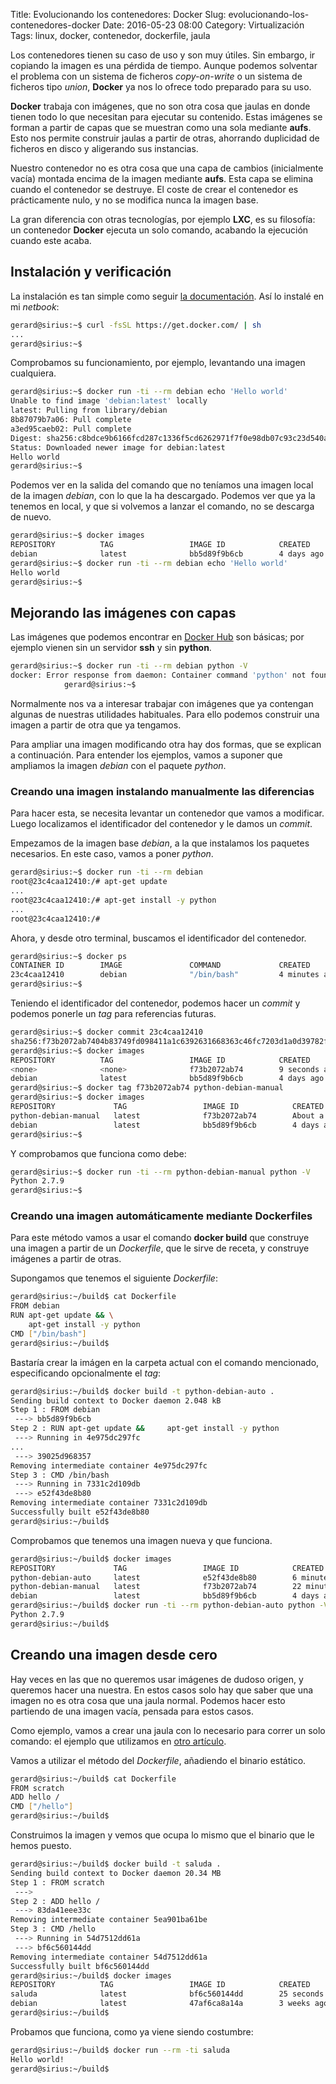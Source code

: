 Title: Evolucionando los contenedores: Docker
Slug: evolucionando-los-contenedores-docker
Date: 2016-05-23 08:00
Category: Virtualización
Tags: linux, docker, contenedor, dockerfile, jaula



Los contenedores tienen su caso de uso y son muy útiles. Sin embargo, ir copiando la imagen es una pérdida de tiempo. Aunque podemos solventar el problema con un sistema de ficheros *copy-on-write* o un sistema de ficheros tipo *union*, **Docker** ya nos lo ofrece todo preparado para su uso.

**Docker** trabaja con imágenes, que no son otra cosa que jaulas en donde tienen todo lo que necesitan para ejecutar su contenido. Estas imágenes se forman a partir de capas que se muestran como una sola mediante **aufs**. Esto nos permite construir jaulas a partir de otras, ahorrando duplicidad de ficheros en disco y aligerando sus instancias.

Nuestro contenedor no es otra cosa que una capa de cambios (inicialmente vacía) montada encima de la imagen mediante **aufs**. Esta capa se elimina cuando el contenedor se destruye. El coste de crear el contenedor es prácticamente nulo, y no se modifica nunca la imagen base.

La gran diferencia con otras tecnologías, por ejemplo **LXC**, es su filosofía: un contenedor **Docker** ejecuta un solo comando, acabando la ejecución cuando este acaba.

## Instalación y verificación

La instalación es tan simple como seguir [la documentación](https://docs.docker.com/linux/step_one/). Así lo instalé en mi *netbook*:

```bash
gerard@sirius:~$ curl -fsSL https://get.docker.com/ | sh
...
gerard@sirius:~$ 
```

Comprobamos su funcionamiento, por ejemplo, levantando una imagen cualquiera.

```bash
gerard@sirius:~$ docker run -ti --rm debian echo 'Hello world'
Unable to find image 'debian:latest' locally
latest: Pulling from library/debian
8b87079b7a06: Pull complete 
a3ed95caeb02: Pull complete 
Digest: sha256:c8bdce9b6166fcd287c1336f5cd6262971f7f0e98db07c93c23d540a7a19cd96
Status: Downloaded newer image for debian:latest
Hello world
gerard@sirius:~$ 
```

Podemos ver en la salida del comando que no teníamos una imagen local de la imagen *debian*, con lo que la ha descargado. Podemos ver que ya la tenemos en local, y que si volvemos a lanzar el comando, no se descarga de nuevo.

```bash
gerard@sirius:~$ docker images
REPOSITORY          TAG                 IMAGE ID            CREATED             SIZE
debian              latest              bb5d89f9b6cb        4 days ago          125.1 MB
gerard@sirius:~$ docker run -ti --rm debian echo 'Hello world'
Hello world
gerard@sirius:~$ 
```

## Mejorando las imágenes con capas

Las imágenes que podemos encontrar en [Docker Hub](https://hub.docker.com/) son básicas; por ejemplo vienen sin un servidor **ssh** y sin **python**.

```bash
gerard@sirius:~$ docker run -ti --rm debian python -V
docker: Error response from daemon: Container command 'python' not found or does not exist..
            gerard@sirius:~$ 
```

Normalmente nos va a interesar trabajar con imágenes que ya contengan algunas de nuestras utilidades habituales. Para ello podemos construir una imagen a partir de otra que ya tengamos.

Para ampliar una imagen modificando otra hay dos formas, que se explican a continuación. Para entender los ejemplos, vamos a suponer que ampliamos la imagen *debian* con el paquete *python*.

### Creando una imagen instalando manualmente las diferencias

Para hacer esta, se necesita levantar un contenedor que vamos a modificar. Luego localizamos el identificador del contenedor y le damos un *commit*.

Empezamos de la imagen base *debian*, a la que instalamos los paquetes necesarios. En este caso, vamos a poner *python*.

```bash
gerard@sirius:~$ docker run -ti --rm debian
root@23c4caa12410:/# apt-get update
...
root@23c4caa12410:/# apt-get install -y python
...
root@23c4caa12410:/# 
```

Ahora, y desde otro terminal, buscamos el identificador del contenedor.

```bash
gerard@sirius:~$ docker ps
CONTAINER ID        IMAGE               COMMAND             CREATED             STATUS              PORTS               NAMES
23c4caa12410        debian              "/bin/bash"         4 minutes ago       Up 4 minutes                            backstabbing_poincare
gerard@sirius:~$ 
```

Teniendo el identificador del contenedor, podemos hacer un *commit* y podemos ponerle un *tag* para referencias futuras.

```bash
gerard@sirius:~$ docker commit 23c4caa12410
sha256:f73b2072ab7404b83749fd098411a1c6392631668363c46fc7203d1a0d39782f
gerard@sirius:~$ docker images
REPOSITORY          TAG                 IMAGE ID            CREATED             SIZE
<none>              <none>              f73b2072ab74        9 seconds ago       167.4 MB
debian              latest              bb5d89f9b6cb        4 days ago          125.1 MB
gerard@sirius:~$ docker tag f73b2072ab74 python-debian-manual
gerard@sirius:~$ docker images
REPOSITORY             TAG                 IMAGE ID            CREATED              SIZE
python-debian-manual   latest              f73b2072ab74        About a minute ago   167.4 MB
debian                 latest              bb5d89f9b6cb        4 days ago           125.1 MB
gerard@sirius:~$ 
```

Y comprobamos que funciona como debe:

```bash
gerard@sirius:~$ docker run -ti --rm python-debian-manual python -V
Python 2.7.9
gerard@sirius:~$ 
```

### Creando una imagen automáticamente mediante Dockerfiles

Para este método vamos a usar el comando **docker build** que construye una imagen a partir de un *Dockerfile*, que le sirve de receta, y construye imágenes a partir de otras.

Supongamos que tenemos el siguiente *Dockerfile*:

```bash
gerard@sirius:~/build$ cat Dockerfile 
FROM debian
RUN apt-get update && \
    apt-get install -y python
CMD ["/bin/bash"]
gerard@sirius:~/build$ 
```

Bastaría crear la imágen en la carpeta actual con el comando mencionado, especificando opcionalmente el *tag*:

```bash
gerard@sirius:~/build$ docker build -t python-debian-auto .
Sending build context to Docker daemon 2.048 kB
Step 1 : FROM debian
 ---> bb5d89f9b6cb
Step 2 : RUN apt-get update &&     apt-get install -y python
 ---> Running in 4e975dc297fc
...  
 ---> 39025d968357
Removing intermediate container 4e975dc297fc
Step 3 : CMD /bin/bash
 ---> Running in 7331c2d109db
 ---> e52f43de8b80
Removing intermediate container 7331c2d109db
Successfully built e52f43de8b80
gerard@sirius:~/build$ 
```

Comprobamos que tenemos una imagen nueva y que funciona.

```bash
gerard@sirius:~/build$ docker images
REPOSITORY             TAG                 IMAGE ID            CREATED             SIZE
python-debian-auto     latest              e52f43de8b80        6 minutes ago       176 MB
python-debian-manual   latest              f73b2072ab74        22 minutes ago      167.4 MB
debian                 latest              bb5d89f9b6cb        4 days ago          125.1 MB
gerard@sirius:~/build$ docker run -ti --rm python-debian-auto python -V
Python 2.7.9
gerard@sirius:~/build$ 
```

## Creando una imagen desde cero

Hay veces en las que no queremos usar imágenes de dudoso origen, y queremos hacer una nuestra. En estos casos solo hay que saber que una imagen no es otra cosa que una jaula normal. Podemos hacer esto partiendo de una imagen vacía, pensada para estos casos.

Como ejemplo, vamos a crear una jaula con lo necesario para correr un solo comando: el ejemplo que utilizamos en [otro artículo]({filename}/articles/reduciendo-el-tamano-de-nuestros-binarios-con-musl-libc.md).

Vamos a utilizar el método del *Dockerfile*, añadiendo el binario estático.

```bash
gerard@sirius:~/build$ cat Dockerfile 
FROM scratch
ADD hello /
CMD ["/hello"]
gerard@sirius:~/build$ 
```

Construimos la imagen y vemos que ocupa lo mismo que el binario que le hemos puesto.

```bash
gerard@sirius:~/build$ docker build -t saluda .
Sending build context to Docker daemon 20.34 MB
Step 1 : FROM scratch
 ---> 
Step 2 : ADD hello /
 ---> 83da41eee33c
Removing intermediate container 5ea901ba61be
Step 3 : CMD /hello
 ---> Running in 54d7512dd61a
 ---> bf6c560144dd
Removing intermediate container 54d7512dd61a
Successfully built bf6c560144dd
gerard@sirius:~/build$ docker images
REPOSITORY          TAG                 IMAGE ID            CREATED             SIZE
saluda              latest              bf6c560144dd        25 seconds ago      5.416 kB
debian              latest              47af6ca8a14a        3 weeks ago         125.1 MB
gerard@sirius:~/build$ 
```

Probamos que funciona, como ya viene siendo costumbre:

```bash
gerard@sirius:~/build$ docker run --rm -ti saluda
Hello world!
gerard@sirius:~/build$ 
```
